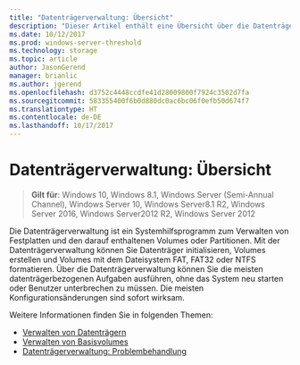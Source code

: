 ```yaml
---
title: "Datenträgerverwaltung: Übersicht"
description: "Dieser Artikel enthält eine Übersicht über die Datenträgerverwaltung"
ms.date: 10/12/2017
ms.prod: windows-server-threshold
ms.technology: storage
ms.topic: article
author: JasonGerend
manager: brianlic
ms.author: jgerend
ms.openlocfilehash: d3752c4448ccdfe41d28009800f7924c3502d7fa
ms.sourcegitcommit: 583355400f6b0d880dc0ac6bc06f0efb50d674f7
ms.translationtype: HT
ms.contentlocale: de-DE
ms.lasthandoff: 10/17/2017
---
```

# <a name="overview-of-disk-management"></a>Datenträgerverwaltung: Übersicht

> **Gilt für**: Windows 10, Windows 8.1, Windows Server (Semi-Annual Channel), Windows Server 10, Windows Server8.1 R2, Windows Server 2016, Windows Server2012 R2, Windows Server 2012

Die Datenträgerverwaltung ist ein Systemhilfsprogramm zum Verwalten von Festplatten und den darauf enthaltenen Volumes oder Partitionen. Mit der Datenträgerverwaltung können Sie Datenträger initialisieren, Volumes erstellen und Volumes mit dem Dateisystem FAT, FAT32 oder NTFS formatieren. Über die Datenträgerverwaltung können Sie die meisten datenträgerbezogenen Aufgaben ausführen, ohne das System neu starten oder Benutzer unterbrechen zu müssen. Die meisten Konfigurationsänderungen sind sofort wirksam.

Weitere Informationen finden Sie in folgenden Themen:

-   [Verwalten von Datenträgern](manage-disks.md)
-   [Verwalten von Basisvolumes](manage-basic-volumes.md)
-   [Datenträgerverwaltung: Problembehandlung](troubleshooting-disk-management.md)
